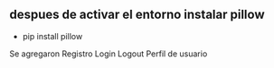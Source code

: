 ## despues de activar el entorno instalar pillow

- pip install pillow


Se agregaron
Registro
Login
Logout
Perfil de usuario
